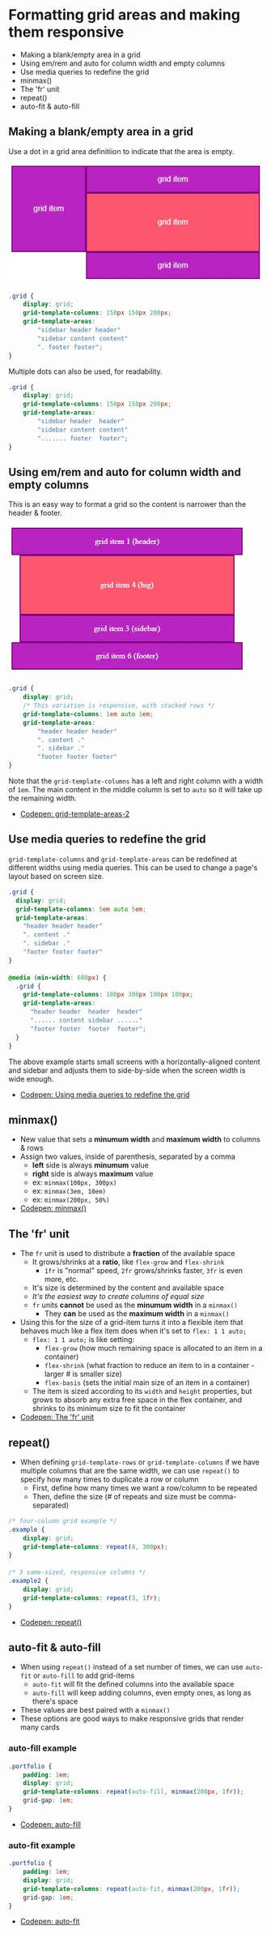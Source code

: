 # Formatting grid areas and making them responsive

- Making a blank/empty area in a grid
- Using em/rem and auto for column width and empty columns
- Use media queries to redefine the grid
- minmax()
- The 'fr' unit
- repeat()
- auto-fit & auto-fill
## Making a blank/empty area in a grid

Use a dot in a grid area definitiion to indicate that the area is empty.

![Empty grid area in footer row](../../img/css-grid/grid-areas-empty.jpg)

```css
.grid {
    display: grid;
    grid-template-columns: 150px 150px 200px;
    grid-template-areas: 
        "sidebar header header" 
        "sidebar content content"
        ". footer footer";
}
```

Multiple dots can also be used, for readability.

```css
.grid {
    display: grid;
    grid-template-columns: 150px 150px 200px;
    grid-template-areas: 
        "sidebar header  header" 
        "sidebar content content"
        "....... footer  footer";
}
```

## Using em/rem and auto for column width and empty columns

This is an easy way to format a grid so the content is narrower than the header & footer.

![](../../img/css-grid/grid-areas-3.jpg)

```css
.grid {
    display: grid;
    /* This variation is responsive, with stacked rows */
    grid-template-columns: 1em auto 1em;
    grid-template-areas: 
        "header header header"
        ". content ."
        ". sidebar ."
        "footer footer footer"
}
```

Note that the `grid-template-columns` has a left and right column with a width of `1em`. The main content in the middle column is set to `auto` so it will take up the remaining width.

- [Codepen: grid-template-areas-2](https://codepen.io/vishalicious/pen/yLxbWQp)

## Use media queries to redefine the grid

`grid-template-columns` and `grid-template-areas` can be redefined at different widths using media queries. This can be used to change a page's layout based on screen size.

```css
.grid {
  display: grid;
  grid-template-columns: 5em auto 5em;
  grid-template-areas: 
    "header header header"
    ". content ."
    ". sidebar ."
    "footer footer footer"
}

@media (min-width: 600px) {
  .grid {
    grid-template-columns: 100px 300px 100px 100px;
    grid-template-areas: 
      "header header  header  header"
      "...... content sidebar ......"
      "footer footer  footer  footer";
  }
}
```

The above example starts small screens with a horizontally-aligned content and sidebar and adjusts them to side-by-side when the screen width is wide enough.

- [Codepen: Using media queries to redefine the grid](https://codepen.io/vishalicious/pen/bGxRWoE)

## minmax()

- New value that sets a __minumum width__ and __maximum width__ to columns & rows
- Assign two values, inside of parenthesis, separated by a comma
    - __left__ side is always __minumum__ value
    - __right__ side is always __maximum__ value
    - ex: `minmax(100px, 300px)`
    - ex: `minmax(3em, 10em)`
    - ex: `minmax(200px, 50%)`
- [Codepen: minmax()](https://codepen.io/vishalicious/pen/mdGMXxo)

## The 'fr' unit

- The `fr` unit is used to distribute a __fraction__ of the available space
    - It grows/shrinks at a __ratio__, like `flex-grow` and `flex-shrink`
        - `1fr` is "normal" speed, `2fr` grows/shrinks faster, `3fr` is even more, etc.
    - It's size is determined by the content and available space
    - *It's the easiest way to create columns of equal size*
    - `fr` units __cannot__ be used as the __minumum width__ in a `minmax()`
        - They __can__ be used as the __maximum width__ in a `minmax()`
- Using this for the size of a grid-item turns it into a flexible item that behaves much like a flex item does when it's set to `flex: 1 1 auto;`
    - `flex: 1 1 auto;` is like setting:
        - `flex-grow` (how much remaining space is allocated to an item in a container)
        - `flex-shrink` (what fraction to reduce an item to in a container - larger # is smaller size)
        - `flex-basis` (sets the initial main size of an item in a container)
    - The item is sized according to its `width` and `height` properties, but grows to absorb any extra free space in the flex container, and shrinks to its minimum size to fit the container
- [Codepen: The 'fr' unit](https://codepen.io/vishalicious/pen/OJojZMO)

## repeat()

- When defining `grid-template-rows` or `grid-template-columns` if we have multiple columns that are the same width, we can use `repeat()` to specify how many times to duplicate a row or column
    - First, define how many times we want a row/column to be repeated
    - Then, define the size (# of repeats and size must be comma-separated)

```css
/* four-column grid example */
.example {
    display: grid;
    grid-template-columns: repeat(4, 300px);
}

/* 3 same-sized, responsive columns */
.example2 {
    display: grid;
    grid-template-columns: repeat(3, 1fr);
}
```

- [Codepen: repeat()](https://codepen.io/vishalicious/pen/poOrVBz)

## auto-fit & auto-fill

- When using `repeat()` instead of a set number of times, we can use `auto-fit` or `auto-fill` to add grid-items
    - `auto-fit` will fit the defined columns into the available space
    - `auto-fill` will keep adding columns, even empty ones, as long as there's space
- These values are best paired with a `minmax()`
- These options are good ways to make responsive grids that render many cards

### auto-fill example

```css
.portfolio {
    padding: 1em;
    display: grid;
    grid-template-columns: repeat(auto-fill, minmax(200px, 1fr));
    grid-gap: 1em;
} 
```

- [Codepen: auto-fill](https://codepen.io/vishalicious/pen/NWLvzRQ)

### auto-fit example


```css
.portfolio {
    padding: 1em;
    display: grid;
    grid-template-columns: repeat(auto-fit, minmax(200px, 1fr));
    grid-gap: 1em;
} 
```

- [Codepen: auto-fit](https://codepen.io/vishalicious/pen/VwGzdPd)
